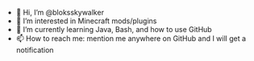 - 👋 Hi, I’m @bloksskywalker
- 👀 I’m interested in Minecraft mods/plugins
- 🌱 I’m currently learning Java, Bash, and how to use GitHub 
- 📫 How to reach me: mention me anywhere on GitHub and I will get a notification

<!---
bloksskywalker/bloksskywalker is a ✨ special ✨ repository because its `README.md` (this file) appears on your GitHub profile.
You can click the Preview link to take a look at your changes.
--->
